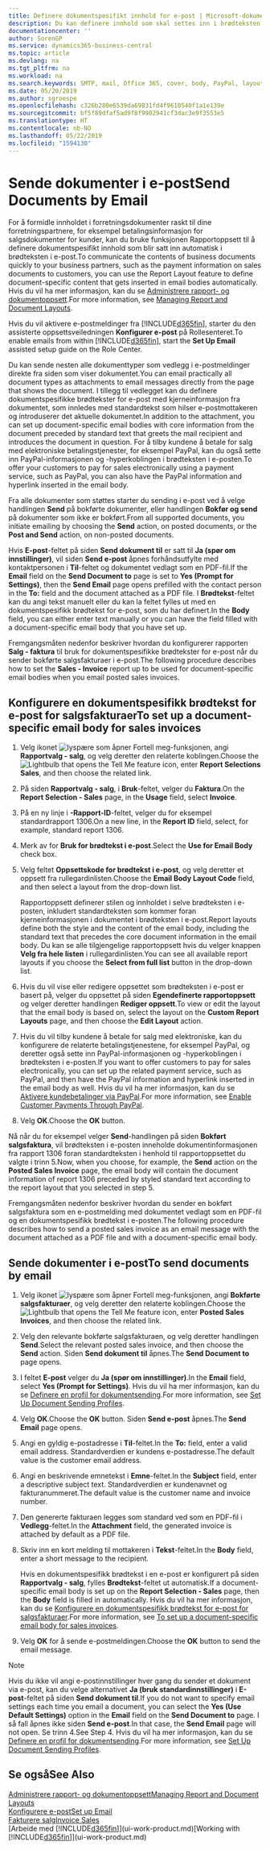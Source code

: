 ```yaml
---
title: Definere dokumentspesifikt innhold for e-post | Microsoft-dokumentasjon
description: Du kan definere innhold som skal settes inn i brødteksten i en e-postmelding, for eksempel en PayPal-kobling. Du kan også legge ved dokumenter i e-postmeldinger.
documentationcenter: ''
author: SorenGP
ms.service: dynamics365-business-central
ms.topic: article
ms.devlang: na
ms.tgt_pltfrm: na
ms.workload: na
ms.search.keywords: SMTP, mail, Office 365, cover, body, PayPal, layout
ms.date: 05/20/2019
ms.author: sgroespe
ms.openlocfilehash: c326b280e6539da69831fd4f9610540f1a1e139e
ms.sourcegitcommit: bf5f89dfaf5ad9f8f9902941cf3dac3e9f3553e5
ms.translationtype: HT
ms.contentlocale: nb-NO
ms.lasthandoff: 05/22/2019
ms.locfileid: "1594130"
---
```

# <a name="send-documents-by-email"></a><span data-ttu-id="b8aab-104">Sende dokumenter i e-post</span><span class="sxs-lookup"><span data-stu-id="b8aab-104">Send Documents by Email</span></span>
<span data-ttu-id="b8aab-105">For å formidle innholdet i forretningsdokumenter raskt til dine forretningspartnere, for eksempel betalingsinformasjon for salgsdokumenter for kunder, kan du bruke funksjonen Rapportoppsett til å definere dokumentspesifikt innhold som blir satt inn automatisk i brødteksten i e-post.</span><span class="sxs-lookup"><span data-stu-id="b8aab-105">To communicate the contents of business documents quickly to your business partners, such as the payment information on sales documents to customers, you can use the Report Layout feature to define document-specific content that gets inserted in email bodies automatically.</span></span> <span data-ttu-id="b8aab-106">Hvis du vil ha mer informasjon, kan du se [Administrere rapport- og dokumentoppsett](ui-manage-report-layouts.md).</span><span class="sxs-lookup"><span data-stu-id="b8aab-106">For more information, see [Managing Report and Document Layouts](ui-manage-report-layouts.md).</span></span>

<span data-ttu-id="b8aab-107">Hvis du vil aktivere e-postmeldinger fra [!INCLUDE[d365fin](includes/d365fin_md.md)], starter du den assisterte oppsettsveiledningen **Konfigurer e-post** på Rollesenteret.</span><span class="sxs-lookup"><span data-stu-id="b8aab-107">To enable emails from within [!INCLUDE[d365fin](includes/d365fin_md.md)], start the **Set Up Email** assisted setup guide on the Role Center.</span></span>

<span data-ttu-id="b8aab-108">Du kan sende nesten alle dokumenttyper som vedlegg i e-postmeldinger direkte fra siden som viser dokumentet.</span><span class="sxs-lookup"><span data-stu-id="b8aab-108">You can email practically all document types as attachments to email messages directly from the page that shows the document.</span></span> <span data-ttu-id="b8aab-109">I tillegg til vedlegget kan du definere dokumentspesifikke brødtekster for e-post med kjerneinformasjon fra dokumentet, som innledes med standardtekst som hilser e-postmottakeren og introduserer det aktuelle dokumentet.</span><span class="sxs-lookup"><span data-stu-id="b8aab-109">In addition to the attachment, you can set up document-specific email bodies with core information from the document preceded by standard text that greets the mail recipient and introduces the document in question.</span></span> <span data-ttu-id="b8aab-110">For å tilby kundene å betale for salg med elektroniske betalingstjenester, for eksempel PayPal, kan du også sette inn PayPal-informasjonen og -hyperkoblingen i brødteksten i e-posten.</span><span class="sxs-lookup"><span data-stu-id="b8aab-110">To offer your customers to pay for sales electronically using a payment service, such as PayPal, you can also have the PayPal information and hyperlink inserted in the email body.</span></span>

<span data-ttu-id="b8aab-111">Fra alle dokumenter som støttes starter du sending i e-post ved å velge handlingen **Send** på bokførte dokumenter, eller handlingen **Bokfør og send** på dokumenter som ikke er bokført.</span><span class="sxs-lookup"><span data-stu-id="b8aab-111">From all supported documents, you initiate emailing by choosing the **Send** action, on posted documents, or the **Post and Send** action, on non-posted documents.</span></span>

<span data-ttu-id="b8aab-112">Hvis **E-post**-feltet på siden **Send dokument til** er satt til **Ja (spør om innstillinger)**, vil siden **Send e-post** åpnes forhåndsutfylte med kontaktpersonen i **Til**-feltet og dokumentet vedlagt som en PDF-fil.</span><span class="sxs-lookup"><span data-stu-id="b8aab-112">If the **Email** field on the **Send Document to** page is set to **Yes (Prompt for Settings)**, then the **Send Email** page opens prefilled with the contact person in the **To:** field and the document attached as a PDF file.</span></span> <span data-ttu-id="b8aab-113">I **Brødtekst**-feltet kan du angi tekst manuelt eller du kan la feltet fylles ut med en dokumentspesifikk brødtekst for e-post, som du har definert.</span><span class="sxs-lookup"><span data-stu-id="b8aab-113">In the **Body** field, you can either enter text manually or you can have the field filled with a document-specific email body that you have set up.</span></span>

<span data-ttu-id="b8aab-114">Fremgangsmåten nedenfor beskriver hvordan du konfigurerer rapporten **Salg - faktura** til bruk for dokumentspesifikke brødtekster for e-post når du sender bokførte salgsfakturaer i e-post.</span><span class="sxs-lookup"><span data-stu-id="b8aab-114">The following procedure describes how to set the **Sales - Invoice** report up to be used for document-specific email bodies when you email posted sales invoices.</span></span>

## <a name="to-set-up-a-document-specific-email-body-for-sales-invoices"></a><span data-ttu-id="b8aab-115">Konfigurere en dokumentspesifikk brødtekst for e-post for salgsfakturaer</span><span class="sxs-lookup"><span data-stu-id="b8aab-115">To set up a document-specific email body for sales invoices</span></span>
1. <span data-ttu-id="b8aab-116">Velg ikonet ![lyspære som åpner Fortell meg-funksjonen](media/ui-search/search_small.png "Fortell hva du vil gjøre"), angi **Rapportvalg - salg**, og velg deretter den relaterte koblingen.</span><span class="sxs-lookup"><span data-stu-id="b8aab-116">Choose the ![Lightbulb that opens the Tell Me feature](media/ui-search/search_small.png "Tell me what you want to do") icon, enter **Report Selections Sales**, and then choose the related link.</span></span>
2. <span data-ttu-id="b8aab-117">På siden **Rapportvalg - salg**, i **Bruk**-feltet, velger du **Faktura**.</span><span class="sxs-lookup"><span data-stu-id="b8aab-117">On the **Report Selection - Sales** page, in the **Usage** field, select **Invoice**.</span></span>
3. <span data-ttu-id="b8aab-118">På en ny linje i **-Rapport-ID**-feltet, velger du for eksempel standardrapport 1306.</span><span class="sxs-lookup"><span data-stu-id="b8aab-118">On a new line, in the **Report ID** field, select, for example, standard report 1306.</span></span>
4. <span data-ttu-id="b8aab-119">Merk av for **Bruk for brødtekst i e-post**.</span><span class="sxs-lookup"><span data-stu-id="b8aab-119">Select the **Use for Email Body** check box.</span></span>
5. <span data-ttu-id="b8aab-120">Velg feltet **Oppsettskode for brødtekst i e-post**, og velg deretter et oppsett fra rullegardinlisten.</span><span class="sxs-lookup"><span data-stu-id="b8aab-120">Choose the **Email Body Layout Code** field, and then select a layout from the drop-down list.</span></span>

    <span data-ttu-id="b8aab-121">Rapportoppsett definerer stilen og innholdet i selve brødteksten i e-posten, inkludert standardteksten som kommer foran kjerneinformasjonen i dokumentet i brødteksten i e-post.</span><span class="sxs-lookup"><span data-stu-id="b8aab-121">Report layouts define both the style and the content of the email body, including the standard text that precedes the core document information in the email body.</span></span> <span data-ttu-id="b8aab-122">Du kan se alle tilgjengelige rapportoppsett hvis du velger knappen **Velg fra hele listen** i rullegardinlisten.</span><span class="sxs-lookup"><span data-stu-id="b8aab-122">You can see all available report layouts if you choose the **Select from full list** button in the drop-down list.</span></span>
6. <span data-ttu-id="b8aab-123">Hvis du vil vise eller redigere oppsettet som brødteksten i e-post er basert på, velger du oppsettet på siden **Egendefinerte rapportoppsett** og velger deretter handlingen **Rediger oppsett**.</span><span class="sxs-lookup"><span data-stu-id="b8aab-123">To view or edit the layout that the email body is based on, select the layout on the **Custom Report Layouts** page, and then choose the **Edit Layout** action.</span></span>
7. <span data-ttu-id="b8aab-124">Hvis du vil tilby kundene å betale for salg med elektroniske, kan du konfigurere de relaterte betalingstjenestene, for eksempel PayPal, og deretter også sette inn PayPal-informasjonen og -hyperkoblingen i brødteksten i e-posten.</span><span class="sxs-lookup"><span data-stu-id="b8aab-124">If you want to offer customers to pay for sales electronically, you can set up the related payment service, such as PayPal, and then have the PayPal information and hyperlink inserted in the email body as well.</span></span> <span data-ttu-id="b8aab-125">Hvis du vil ha mer informasjon, kan du se [Aktivere kundebetalinger via PayPal](sales-how-enable-payment-service-extensions.md).</span><span class="sxs-lookup"><span data-stu-id="b8aab-125">For more information, see [Enable Customer Payments Through PayPal](sales-how-enable-payment-service-extensions.md).</span></span>
8. <span data-ttu-id="b8aab-126">Velg **OK**.</span><span class="sxs-lookup"><span data-stu-id="b8aab-126">Choose the **OK** button.</span></span>

<span data-ttu-id="b8aab-127">Nå når du for eksempel velger **Send**-handlingen på siden **Bokført salgsfaktura**, vil brødteksten i e-posten inneholde dokumentinformasjonen fra rapport 1306 foran standardteksten i henhold til rapportoppsettet du valgte i trinn 5.</span><span class="sxs-lookup"><span data-stu-id="b8aab-127">Now, when you choose, for example, the **Send** action on the **Posted Sales Invoice** page, the email body will contain the document information of report 1306 preceded by styled standard text according to the report layout that you selected in step 5.</span></span>

<span data-ttu-id="b8aab-128">Fremgangsmåten nedenfor beskriver hvordan du sender en bokført salgsfaktura som en e-postmelding med dokumentet vedlagt som en PDF-fil og en dokumentspesifikk brødtekst i e-posten.</span><span class="sxs-lookup"><span data-stu-id="b8aab-128">The following procedure describes how to send a posted sales invoice as an email message with the document attached as a PDF file and with a document-specific email body.</span></span>

## <a name="to-send-documents-by-email"></a><span data-ttu-id="b8aab-129">Sende dokumenter i e-post</span><span class="sxs-lookup"><span data-stu-id="b8aab-129">To send documents by email</span></span>
1. <span data-ttu-id="b8aab-130">Velg ikonet ![lyspære som åpner Fortell meg-funksjonen](media/ui-search/search_small.png "Fortell hva du vil gjøre"), angi **Bokførte salgsfakturaer**, og velg deretter den relaterte koblingen.</span><span class="sxs-lookup"><span data-stu-id="b8aab-130">Choose the ![Lightbulb that opens the Tell Me feature](media/ui-search/search_small.png "Tell me what you want to do") icon, enter **Posted Sales Invoices**, and then choose the related link.</span></span>
2. <span data-ttu-id="b8aab-131">Velg den relevante bokførte salgsfakturaen, og velg deretter handlingen **Send**.</span><span class="sxs-lookup"><span data-stu-id="b8aab-131">Select the relevant posted sales invoice, and then choose the **Send** action.</span></span> <span data-ttu-id="b8aab-132">Siden **Send dokument til** åpnes.</span><span class="sxs-lookup"><span data-stu-id="b8aab-132">The **Send Document to** page opens.</span></span>
3. <span data-ttu-id="b8aab-133">I feltet **E-post** velger du **Ja (spør om innstillinger)**.</span><span class="sxs-lookup"><span data-stu-id="b8aab-133">In the **Email** field, select **Yes (Prompt for Settings)**.</span></span> <span data-ttu-id="b8aab-134">Hvis du vil ha mer informasjon, kan du se [Definere en profil for dokumentsending](sales-how-setup-document-send-profiles.md).</span><span class="sxs-lookup"><span data-stu-id="b8aab-134">For more information, see [Set Up Document Sending Profiles](sales-how-setup-document-send-profiles.md).</span></span>
4. <span data-ttu-id="b8aab-135">Velg **OK**.</span><span class="sxs-lookup"><span data-stu-id="b8aab-135">Choose the **OK** button.</span></span> <span data-ttu-id="b8aab-136">Siden **Send e-post** åpnes.</span><span class="sxs-lookup"><span data-stu-id="b8aab-136">The **Send Email** page opens.</span></span>
5. <span data-ttu-id="b8aab-137">Angi en gyldig e-postadresse i **Til**-feltet.</span><span class="sxs-lookup"><span data-stu-id="b8aab-137">In the **To:** field, enter a valid email address.</span></span> <span data-ttu-id="b8aab-138">Standardverdien er kundens e-postadresse.</span><span class="sxs-lookup"><span data-stu-id="b8aab-138">The default value is the customer email address.</span></span>
6. <span data-ttu-id="b8aab-139">Angi en beskrivende emnetekst i **Emne**-feltet.</span><span class="sxs-lookup"><span data-stu-id="b8aab-139">In the **Subject** field, enter a descriptive subject text.</span></span> <span data-ttu-id="b8aab-140">Standardverdien er kundenavnet og fakturanummeret.</span><span class="sxs-lookup"><span data-stu-id="b8aab-140">The default value is the customer name and invoice number.</span></span>
7. <span data-ttu-id="b8aab-141">Den genererte fakturaen legges som standard ved som en PDF-fil i **Vedlegg**-feltet.</span><span class="sxs-lookup"><span data-stu-id="b8aab-141">In the **Attachment** field, the generated invoice is attached by default as a PDF file.</span></span>
8. <span data-ttu-id="b8aab-142">Skriv inn en kort melding til mottakeren i **Tekst**-feltet.</span><span class="sxs-lookup"><span data-stu-id="b8aab-142">In the **Body** field, enter a short message to the recipient.</span></span>

    <span data-ttu-id="b8aab-143">Hvis en dokumentspesifikk brødtekst i en e-post er konfigurert på siden **Rapportvalg - salg**, fylles **Brødtekst**-feltet ut automatisk.</span><span class="sxs-lookup"><span data-stu-id="b8aab-143">If a document-specific email body is set up on the **Report Selection - Sales** page, then the **Body** field is filled in automatically.</span></span> <span data-ttu-id="b8aab-144">Hvis du vil ha mer informasjon, kan du se [Konfigurere en dokumentspesifikk brødtekst for e-post for salgsfakturaer](ui-how-send-documents-email.md#to-set-up-a-document-specific-email-body-for-sales-invoices).</span><span class="sxs-lookup"><span data-stu-id="b8aab-144">For more information, see [To set up a document-specific email body for sales invoices](ui-how-send-documents-email.md#to-set-up-a-document-specific-email-body-for-sales-invoices).</span></span>
9. <span data-ttu-id="b8aab-145">Velg **OK** for å sende e-postmeldingen.</span><span class="sxs-lookup"><span data-stu-id="b8aab-145">Choose the **OK** button to send the email message.</span></span>

> [!NOTE]  
>   <span data-ttu-id="b8aab-146">Hvis du ikke vil angi e-postinnstillinger hver gang du sender et dokument via e-post, kan du velge alternativet **Ja (bruk standardinnstillinger)** i **E-post**-feltet på siden **Send dokument til**.</span><span class="sxs-lookup"><span data-stu-id="b8aab-146">If you do not want to specify email settings each time you email a document, you can select the **Yes (Use Default Settings)** option in the **Email** field on the **Send Document to** page.</span></span> <span data-ttu-id="b8aab-147">I så fall åpnes ikke siden **Send e-post**.</span><span class="sxs-lookup"><span data-stu-id="b8aab-147">In that case, the **Send Email** page will not open.</span></span> <span data-ttu-id="b8aab-148">Se trinn 4.</span><span class="sxs-lookup"><span data-stu-id="b8aab-148">See Step 4.</span></span> <span data-ttu-id="b8aab-149">Hvis du vil ha mer informasjon, kan du se [Definere en profil for dokumentsending](sales-how-setup-document-send-profiles.md).</span><span class="sxs-lookup"><span data-stu-id="b8aab-149">For more information, see [Set Up Document Sending Profiles](sales-how-setup-document-send-profiles.md).</span></span>

## <a name="see-also"></a><span data-ttu-id="b8aab-150">Se også</span><span class="sxs-lookup"><span data-stu-id="b8aab-150">See Also</span></span>
[<span data-ttu-id="b8aab-151">Administrere rapport- og dokumentoppsett</span><span class="sxs-lookup"><span data-stu-id="b8aab-151">Managing Report and Document Layouts</span></span>](ui-manage-report-layouts.md)  
[<span data-ttu-id="b8aab-152">Konfigurere e-post</span><span class="sxs-lookup"><span data-stu-id="b8aab-152">Set up Email</span></span>](admin-how-setup-email.md)  
[<span data-ttu-id="b8aab-153">Fakturere salg</span><span class="sxs-lookup"><span data-stu-id="b8aab-153">Invoice Sales</span></span>](sales-how-invoice-sales.md)  
<span data-ttu-id="b8aab-154">[Arbeide med [!INCLUDE[d365fin](includes/d365fin_md.md)]](ui-work-product.md)</span><span class="sxs-lookup"><span data-stu-id="b8aab-154">[Working with [!INCLUDE[d365fin](includes/d365fin_md.md)]](ui-work-product.md)</span></span>
